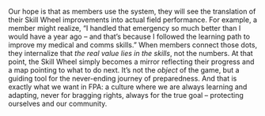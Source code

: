 Our hope is that as members use the system, they will see the translation of their Skill Wheel improvements into actual field performance. For example, a member might realize, “I handled that emergency so much better than I would have a year ago – and that’s because I followed the learning path to improve my medical and comms skills.” When members connect those dots, they internalize that _the real value lies in the skills_, not the numbers. At that point, the Skill Wheel simply becomes a mirror reflecting their progress and a map pointing to what to do next. It’s not the _object_ of the game, but a guiding tool for the never-ending journey of preparedness. And that is exactly what we want in FPA: a culture where we are always learning and adapting, never for bragging rights, always for the true goal – protecting ourselves and our community.